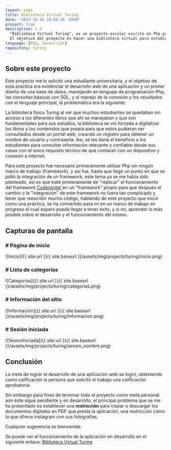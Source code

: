 ```yaml
---
layout: page
title: Biblioteca Virtual Turing
date: "2017-10-14 19:58:10 -0500"
project: true
description: > #
  "Biblioteca Virtual Turing", es un proyecto escolar escrito en Php para el Back-end y con un SGBD MySQL.
  El objetivo del proyecto es hacer una biblioteca virtual para estudiantes el cual requiere un registro en la base de datos para iniciar sesión, el administrador designado es el encargado de subir los distintos libros disponibles en un formato PDF para que cualquier estudiante pueda descargar.
language: [Php, Javascript]
repository: turing
---
```


## Sobre este proyecto
Este proyecto me lo solicitó una estudiante universitaria, y el objetivo de esta practica era evidenciar el desarrollo web de una aplicación y un primer diseño de una base de datos, manejando en lenguaje de programación Php, las consultas básicas con SQL, y el manejo de la conexión y los resultados con el lenguaje principal, la problemática era la siguiente:

La biblioteca física Turing al ver que muchos estudiantes se quedaban sin acceso a los diferentes libros que ahí se manejaban y que son fundamentales para sus estudios, la biblioteca se vio forzada a digitalizar los libros y los contenidos que poseía para que estos pudieran ser consultados desde un portal web, creando un registro para obtener un nombre de usuario y contraseña. Así, se les daría el beneficio a los estudiantes para consultar información relevante y confiable desde sus casas con el único requisito técnico de que contaran con un dispositivo y conexón a internet.

Para este proyecto fue necesario primeramente utilizar Php sin ningún marco de trabajo (framework), y así fue, hasta que llegó un punto en que se pidió la integración de un framework, este tema ya se me había sido planteado, así es que traté primeramente de "replicar" el funcionamiento del framework [Codeigniter](https://codeigniter.com/) en un "framework" propio para que después el cambio o la "integración" de este framework no fuera tan complicado y tener que reescribir mucho código, hablando de este proyecto que inició como una práctica, se ha convertido para mí en un marco de trabajo en progreso el cual espero pueda llegar a tener éxito, y si no, aprender lo más posible sobre el desarrollo y el funcionamiento del mismo.


## Capturas de pantalla

### \# Página de inicio
![Inicio]({{ site.url }}{{ site.baseurl }}/assets/img/projects/turing/inicio.png)

### \# Lista de categorías
![Categorias]({{ site.url }}{{ site.baseurl }}/assets/img/projects/turing/categorias.png)

### \# Información del sitio
![Información]({{ site.url }}{{ site.baseurl }}/assets/img/projects/turing/informacion.png)

### \# Sesión iniciada
![SesionIniciada]({{ site.url }}{{ site.baseurl }}/assets/img/projects/turing/sesion_nombre.png)


## Conclusión
La meta de lograr el desarrollo de una aplicación web se logró, obteniendo como calificación la persona que solicitó el trabajo una calificación aprobatoria.

Sin embargo para fines de terminar todo el proyecto como meta personal aún éste sigue pendiente y en desarrollo, el principal problema que se me ha presentado es establecer una **restricción** para copiar o descargar los documentos digitales en PDF que presta la aplicación, una restricción como la que ofrece instagram con sus fotografías.

Cualquier sugerencia es bienvenida.

Se puede ver el funcionamiento de la aplicación en desarrollo en el siguiente enlace: [Biblioteca Virtual Turing](https://wendyargente.000webhostapp.com/)
